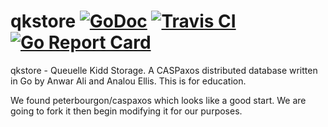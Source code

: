 # qkstore [![GoDoc](https://godoc.org/github.com/analou-cone/qkstore?status.svg)](https://godoc.org/github.com/analou-cone/qkstore) [![Travis CI](https://travis-ci.org/analou-cone/qkstore.svg?branch=master)](https://travis-ci.org/analou-cone/qkstore) [![Go Report Card](https://goreportcard.com/badge/analou-cone/qkstore)](https://goreportcard.com/report/analou-cone/qkstore)

qkstore - Queuelle Kidd Storage. A CASPaxos distributed database written in Go
by Anwar Ali and Analou Ellis. This is for education.

We found peterbourgon/caspaxos which looks like a good start. We are going to
fork it then begin modifying it for our purposes.
